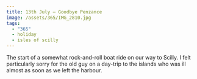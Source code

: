 ```yaml
---
title: 13th July — Goodbye Penzance
image: /assets/365/IMG_2810.jpg
tags:
  - "365"
  - holiday
  - isles of scilly
---
```

The start of a somewhat rock-and-roll boat ride on our way to Scilly. I felt particularly sorry for the old guy on a day-trip to the islands who was ill almost as soon as we left the harbour. 
